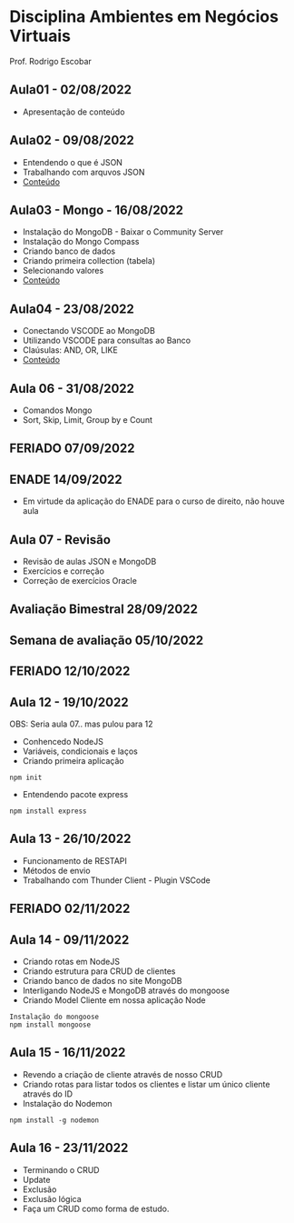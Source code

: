# Disciplina Ambientes em Negócios Virtuais
Prof. Rodrigo Escobar

## Aula01 - 02/08/2022
- Apresentação de conteúdo

## Aula02 - 09/08/2022
- Entendendo o que é JSON
- Trabalhando com arquvos JSON
- [Conteúdo](Aula02)

## Aula03 - Mongo - 16/08/2022
- Instalação do MongoDB - Baixar o Community Server
- Instalação do Mongo Compass
- Criando banco de dados
- Criando primeira collection (tabela)
- Selecionando valores
- [Conteúdo](Aula03)

## Aula04 - 23/08/2022
- Conectando VSCODE ao MongoDB
- Utilizando VSCODE para consultas ao Banco
- Claúsulas: AND, OR, LIKE
- [Conteúdo](Aula04)

## Aula 06 - 31/08/2022
- Comandos Mongo
- Sort, Skip, Limit, Group by e Count

## FERIADO 07/09/2022

## ENADE 14/09/2022 
- Em virtude da aplicação do ENADE para o curso de direito, não houve aula

## Aula 07 - Revisão 
- Revisão de aulas JSON e MongoDB
- Exercícios e correção
- Correção de exercícios Oracle

## Avaliação Bimestral 28/09/2022 

## Semana de avaliação 05/10/2022

## FERIADO 12/10/2022 

## Aula 12 - 19/10/2022 
OBS: Seria aula 07.. mas pulou para 12
- Conhencedo NodeJS
- Variáveis, condicionais e laços
- Criando primeira aplicação
```
npm init
```
- Entendendo pacote express
```
npm install express
```

## Aula 13 - 26/10/2022
- Funcionamento de RESTAPI
- Métodos de envio
- Trabalhando com Thunder Client - Plugin VSCode

## FERIADO 02/11/2022

## Aula 14 - 09/11/2022
- Criando rotas em NodeJS
- Criando estrutura para CRUD de clientes
- Criando banco de dados no site MongoDB
- Interligando NodeJS e MongoDB através do mongoose
- Criando Model Cliente em nossa aplicação Node
```
Instalação do mongoose
npm install mongoose
```

## Aula 15 - 16/11/2022
- Revendo a criação de cliente através de nosso CRUD
- Criando rotas para listar todos os clientes e listar um único cliente através do ID
- Instalação do Nodemon
```
npm install -g nodemon
```

## Aula 16 - 23/11/2022
- Terminando o CRUD
- Update
- Exclusão
- Exclusão lógica
- Faça um CRUD como forma de estudo.